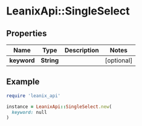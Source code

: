 # LeanixApi::SingleSelect

## Properties

| Name | Type | Description | Notes |
| ---- | ---- | ----------- | ----- |
| **keyword** | **String** |  | [optional] |

## Example

```ruby
require 'leanix_api'

instance = LeanixApi::SingleSelect.new(
  keyword: null
)
```

